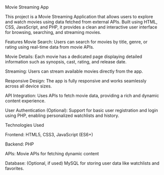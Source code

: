 Movie Streaming App


This project is a Movie Streaming Application that allows users to explore and watch movies using data fetched from external APIs. Built using HTML, CSS, JavaScript, and PHP, it provides a clean and interactive user interface for browsing, searching, and streaming movies.

Features
Movie Search: Users can search for movies by title, genre, or rating using real-time data from movie APIs.


Movie Details: Each movie has a dedicated page displaying detailed information such as synopsis, cast, rating, and release date.


Streaming: Users can stream available movies directly from the app.


Responsive Design: The app is fully responsive and works seamlessly across all device sizes.


API Integration: Uses APIs to fetch movie data, providing a rich and dynamic content experience.


User Authentication (Optional): Support for basic user registration and login using PHP, enabling personalized watchlists and history.


Technologies Used


Frontend: HTML5, CSS3, JavaScript (ES6+)


Backend: PHP


APIs: Movie APIs for fetching dynamic content


Database: (Optional, if used) MySQL for storing user data like watchlists and favorites.
